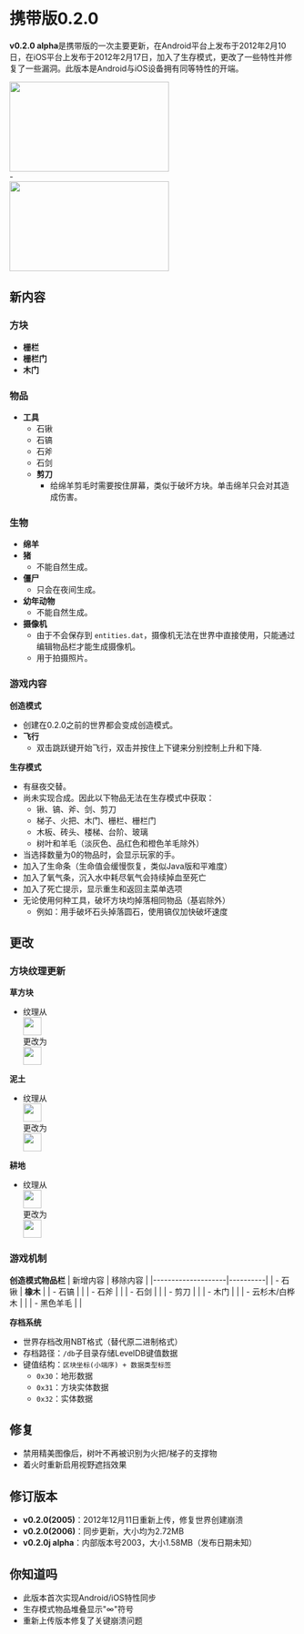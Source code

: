 # **携带版0.2.0**

**v0.2.0 alpha**是携带版的一次主要更新，在Android平台上发布于2012年2月10日，在iOS平台上发布于2012年2月17日，加入了生存模式，更改了一些特性并修复了一些漏洞。此版本是Android与iOS设备拥有同等特性的开端。

<div style="text-align:left">
  <img src="https://zh.minecraft.wiki/images/thumb/Pocket_Edition_0.2.0_in_game.png/280px-Pocket_Edition_0.2.0_in_game.png?6c35e" width="280" height="158" loading="lazy">
</div>
-
<div style="text-align:left">
  <img src="https://zh.minecraft.wiki/images/thumb/Pocket_Edition_0.2.0.png/280px-Pocket_Edition_0.2.0.png?369e9" width="280" height="158" loading="lazy">
</div>

## **新内容**
### **方块**
- **栅栏**
- **栅栏门**
- **木门**

### **物品**
- **工具**
  - 石锹
  - 石镐
  - 石斧
  - 石剑
  - **剪刀**
    - 给绵羊剪毛时需要按住屏幕，类似于破坏方块。单击绵羊只会对其造成伤害。

### **生物**
- **绵羊**
- **猪**
  - 不能自然生成。
- **僵尸**
  - 只会在夜间生成。
- **幼年动物**
  - 不能自然生成。
- **摄像机**
  - 由于不会保存到 `entities.dat`，摄像机无法在世界中直接使用，只能通过编辑物品栏才能生成摄像机。
  - 用于拍摄照片。

### **游戏内容**
**创造模式**
- 创建在0.2.0之前的世界都会变成创造模式。
- **飞行**
  - 双击跳跃键开始飞行，双击并按住上下键来分别控制上升和下降.

**生存模式**
- 有昼夜交替。
- 尚未实现合成。因此以下物品无法在生存模式中获取：
  - 锹、镐、斧、剑、剪刀
  - 梯子、火把、木门、栅栏、栅栏门
  - 木板、砖头、楼梯、台阶、玻璃
  - 树叶和羊毛（淡灰色、品红色和橙色羊毛除外）
- 当选择数量为0的物品时，会显示玩家的手。
- 加入了生命条（生命值会缓慢恢复，类似Java版和平难度）
- 加入了氧气条，沉入水中耗尽氧气会持续掉血至死亡
- 加入了死亡提示，显示重生和返回主菜单选项
- 无论使用何种工具，破坏方块均掉落相同物品（基岩除外）
  - 例如：用手破坏石头掉落圆石，使用镐仅加快破坏速度

## **更改**
### **方块纹理更新**
**草方块**
- 纹理从  
  <div style="text-align:left">
    <img src="https://zh.minecraft.wiki/images/thumb/Grass_Block_BE1.png/32px-Grass_Block_BE1.png?e3ee2" width="32" height="32" loading="lazy">
  </div>  
  更改为  
  <div style="text-align:left">
    <img src="https://zh.minecraft.wiki/images/thumb/Grass_Block_BE2.png/32px-Grass_Block_BE2.png?b0122" width="32" height="32" loading="lazy">
  </div>

**泥土**
- 纹理从  
  <div style="text-align:left">
    <img src="https://zh.minecraft.wiki/images/thumb/Dirt_JE1_BE1.png/32px-Dirt_JE1_BE1.png?9906c" width="32" height="32" loading="lazy">
  </div>  
  更改为  
  <div style="text-align:left">
    <img src="https://zh.minecraft.wiki/images/thumb/Dirt_JE2_BE2.png/32px-Dirt_JE2_BE2.png?a4b3d" width="32" height="32" loading="lazy">
  </div>

**耕地**
- 纹理从  
  <div style="text-align:left">
    <img src="https://zh.minecraft.wiki/images/thumb/Farmland_JE1_BE1.png/32px-Farmland_JE1_BE1.png?da90b" width="32" height="32" loading="lazy">
  </div>  
  更改为  
  <div style="text-align:left">
    <img src="https://zh.minecraft.wiki/images/thumb/Farmland_BE2.png/32px-Farmland_BE2.png?c2fdd" width="32" height="32" loading="lazy">
  </div>
### **游戏机制**
**创造模式物品栏**
| 新增内容           | 移除内容 |
|--------------------|----------|
| - 石锹             | **橡木** |
| - 石镐             |          |
| - 石斧             |          |
| - 石剑             |          |
| - 剪刀             |          |
| - 木门             |          |
| - 云杉木/白桦木    |          |
| - 黑色羊毛         |          |

**存档系统**
- 世界存档改用NBT格式（替代原二进制格式）
- 存档路径：`/db`子目录存储LevelDB键值数据
- 键值结构：`区块坐标(小端序) + 数据类型标签`
  - `0x30`：地形数据
  - `0x31`：方块实体数据
  - `0x32`：实体数据

## **修复**
- 禁用精美图像后，树叶不再被识别为火把/梯子的支撑物
- 着火时重新启用视野遮挡效果

## **修订版本**
- **v0.2.0(2005)**：2012年12月11日重新上传，修复世界创建崩溃
- **v0.2.0(2006)**：同步更新，大小均为2.72MB
- **v0.2.0j alpha**：内部版本号2003，大小1.58MB（发布日期未知）

## **你知道吗**
- 此版本首次实现Android/iOS特性同步
- 生存模式物品堆叠显示"∞"符号
- 重新上传版本修复了关键崩溃问题
